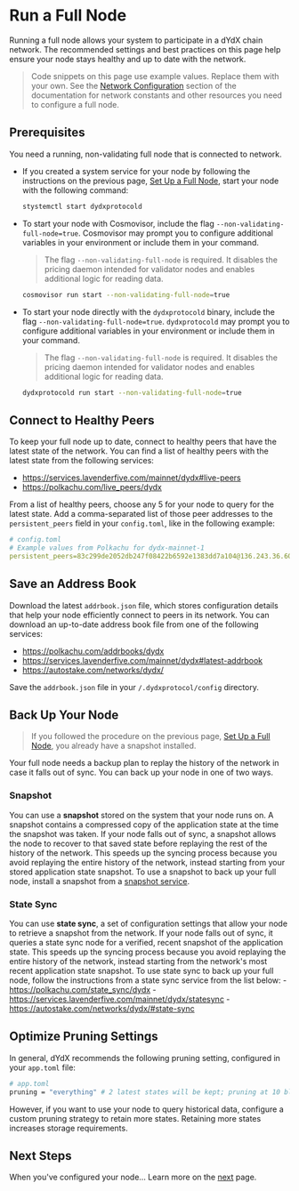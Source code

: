 # Run a Full Node
Running a full node allows your system to participate in a dYdX chain network. The recommended settings and best practices on this page help ensure your node stays healthy and up to date with the network.

> Code snippets on this page use example values. Replace them with your own. See the [Network Configuration](../infrastructure_providers-network/network_constants.mdx) section of the documentation for network constants and other resources you need to configure a full node.

## Prerequisites
You need a running, non-validating full node that is connected to network. 

- If you created a system service for your node by following the instructions on the previous page, [Set Up a Full Node](../infrastructure_providers-validators/how_to_set_up_full_node.md), start your node with the following command:
  ```bash
  stystemctl start dydxprotocold
  ```
- To start your node with Cosmovisor, include the flag `--non-validating-full-node=true`. Cosmovisor may prompt you to configure additional variables in your environment or include them in your command.
  > The flag `--non-validating-full-node` is required. It disables the pricing daemon intended for validator nodes and enables additional logic for reading data.
  ```bash
  cosmovisor run start --non-validating-full-node=true 
  ```
- To start your node directly with the `dydxprotocold` binary, include the flag `--non-validating-full-node=true`. `dydxprotocold` may prompt you to configure additional variables in your environment or include them in your command.
  > The flag `--non-validating-full-node` is required. It disables the pricing daemon intended for validator nodes and enables additional logic for reading data.
  ```bash
  dydxprotocold run start --non-validating-full-node=true 
  ```

## Connect to Healthy Peers
To keep your full node up to date, connect to healthy peers that have the latest state of the network. You can find a list of healthy peers with the latest state from the following services:
- https://services.lavenderfive.com/mainnet/dydx#live-peers
- https://polkachu.com/live_peers/dydx

<!-- testnet options -->

From a list of healthy peers, choose any 5 for your node to query for the latest state. Add a comma-separated list of those peer addresses to the `persistent_peers` field in your `config.toml`, like in the following example:

```yaml
# config.toml
# Example values from Polkachu for dydx-mainnet-1
persistent_peers=83c299de2052db247f08422b6592e1383dd7a104@136.243.36.60:23856,1c64b35055d34ff3dd199bb4a5a3ae46b9c10c89@3.114.126.71:26656,3651c82a89f8f4d6fc30fb27b91159f0de092031@202.8.9.134:26656,580ec248de1f41d4e50abe132b7838348db55b80@176.9.144.40:23856,febe75fb6e70a60ce6344b82ff14903bcb53a209@38.122.229.90:26656
```

## Save an Address Book
Download the latest `addrbook.json` file, which stores configuration details that help your node efficiently connect to peers in its network. You can download an up-to-date address book file from one of the following services:
- https://polkachu.com/addrbooks/dydx
- https://services.lavenderfive.com/mainnet/dydx#latest-addrbook
- https://autostake.com/networks/dydx/

<!-- testnet options -->

Save the `addrbook.json` file in your `/.dydxprotocol/config` directory.

## Back Up Your Node
> If you followed the procedure on the previous page, [Set Up a Full Node](../infrastructure_providers-validators/how_to_set_up_full_node.md), you already have a snapshot installed.

Your full node needs a backup plan to replay the history of the network in case it falls out of sync. You can back up your node in one of two ways.

### Snapshot
You can use a **snapshot** stored on the system that your node runs on. A snapshot contains a compressed copy of the application state at the time the snapshot was taken. If your node falls out of sync, a snapshot allows the node to recover to that saved state before replaying the rest of the history of the network. This speeds up the syncing process because you avoid replaying the entire history of the network, instead starting from your stored application state snapshot. To use a snapshot to back up your full node, install a snapshot from a [snapshot service](../infrastructure_providers-network/resources.mdx#snapshot-service).

### State Sync
You can use **state sync**, a set of configuration settings that allow your node to retrieve a snapshot from the network. If your node falls out of sync, it queries a state sync node for a verified, recent snapshot of the application state. This speeds up the syncing process because you avoid replaying the entire history of the network, instead starting from the network's most recent application state snapshot. To use state sync to back up your full node, follow the instructions from a state sync service from the list below:
    - https://polkachu.com/state_sync/dydx
    - https://services.lavenderfive.com/mainnet/dydx/statesync
    - https://autostake.com/networks/dydx/#state-sync

<!-- testnet options -->

## Optimize Pruning Settings
In general, dYdX recommends the following pruning setting, configured in your `app.toml` file:

```bash
# app.toml
pruning = "everything" # 2 latest states will be kept; pruning at 10 block intervals
```

However, if you want to use your node to query historical data, configure a custom pruning strategy to retain more states. Retaining more states increases storage requirements.

## Next Steps
When you've configured your node...
Learn more on the [next]() page.

<!-- what next steps do we want to suggest here?
- stream data from your full node
- build X on top of this (own charts?)
-->